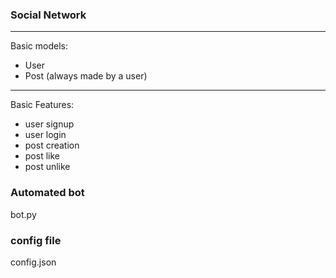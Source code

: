 ### Social Network

---
Basic models:
- User
- Post (always made by a user)

---
Basic Features:
- user signup
- user login
- post creation
- post like
- post unlike


### Automated bot
bot.py

### config file
config.json